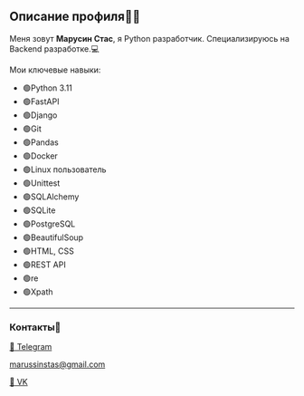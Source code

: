 ## Описание профиля👨‍💻
Меня зовут **Марусин Стас**, я Python разработчик. Специализируюсь на Backend разработке.💻

Мои ключевые навыки:
  * 🟢Python 3.11 
  * 🟢FastAPI
  * 🟢Django
  * 🟢Git
  * 🟢Pandas
  * 🟢Docker
  * 🟢Linux пользователь
  * 🟢Unittest
  * 🟢SQLAlchemy
  * 🟢SQLite
  * 🟢PostgreSQL
  * 🟢BeautifulSoup
  * 🟢HTML, CSS
  * 🟢REST API
  * 🟢re
  * 🟢Xpath

---
### Контакты📱
[💬 Telegram](https://t.me/stmarusin)

marussinstas@gmail.com

[💬 VK](https://vk.com/stanislav_marusin)

